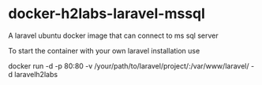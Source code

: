 # docker-h2labs-laravel-mssql
A laravel ubuntu docker image that can connect to ms sql server

To start the container with your own laravel installation use 

docker run -d -p 80:80 -v /your/path/to/laravel/project/:/var/www/laravel/ -d laravelh2labs

